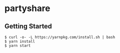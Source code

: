 # partyshare

## Getting Started

```
$ curl -o- -L https://yarnpkg.com/install.sh | bash
$ yarn install
$ yarn start
```
